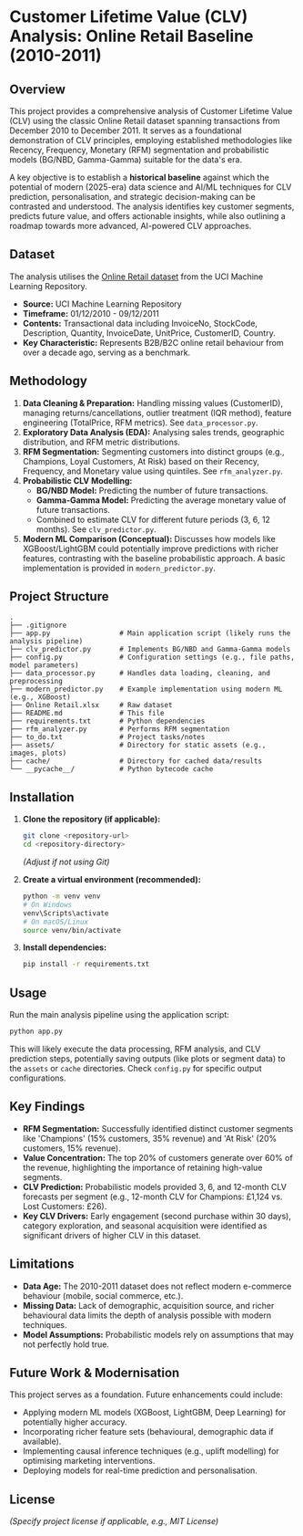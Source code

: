 # Customer Lifetime Value (CLV) Analysis: Online Retail Baseline (2010-2011)

## Overview

This project provides a comprehensive analysis of Customer Lifetime Value (CLV) using the classic Online Retail dataset spanning transactions from December 2010 to December 2011. It serves as a foundational demonstration of CLV principles, employing established methodologies like Recency, Frequency, Monetary (RFM) segmentation and probabilistic models (BG/NBD, Gamma-Gamma) suitable for the data's era.

A key objective is to establish a **historical baseline** against which the potential of modern (2025-era) data science and AI/ML techniques for CLV prediction, personalisation, and strategic decision-making can be contrasted and understood. The analysis identifies key customer segments, predicts future value, and offers actionable insights, while also outlining a roadmap towards more advanced, AI-powered CLV approaches.

## Dataset

The analysis utilises the [Online Retail dataset](https://archive.ics.uci.edu/ml/datasets/online+retail) from the UCI Machine Learning Repository.

*   **Source:** UCI Machine Learning Repository
*   **Timeframe:** 01/12/2010 - 09/12/2011
*   **Contents:** Transactional data including InvoiceNo, StockCode, Description, Quantity, InvoiceDate, UnitPrice, CustomerID, Country.
*   **Key Characteristic:** Represents B2B/B2C online retail behaviour from over a decade ago, serving as a benchmark.

## Methodology

1.  **Data Cleaning & Preparation:** Handling missing values (CustomerID), managing returns/cancellations, outlier treatment (IQR method), feature engineering (TotalPrice, RFM metrics). See `data_processor.py`.
2.  **Exploratory Data Analysis (EDA):** Analysing sales trends, geographic distribution, and RFM metric distributions.
3.  **RFM Segmentation:** Segmenting customers into distinct groups (e.g., Champions, Loyal Customers, At Risk) based on their Recency, Frequency, and Monetary value using quintiles. See `rfm_analyzer.py`.
4.  **Probabilistic CLV Modelling:**
    *   **BG/NBD Model:** Predicting the number of future transactions.
    *   **Gamma-Gamma Model:** Predicting the average monetary value of future transactions.
    *   Combined to estimate CLV for different future periods (3, 6, 12 months). See `clv_predictor.py`.
5.  **Modern ML Comparison (Conceptual):** Discusses how models like XGBoost/LightGBM could potentially improve predictions with richer features, contrasting with the baseline probabilistic approach. A basic implementation is provided in `modern_predictor.py`.

## Project Structure

```
.
├── .gitignore
├── app.py                 # Main application script (likely runs the analysis pipeline)
├── clv_predictor.py       # Implements BG/NBD and Gamma-Gamma models
├── config.py              # Configuration settings (e.g., file paths, model parameters)
├── data_processor.py      # Handles data loading, cleaning, and preprocessing
├── modern_predictor.py    # Example implementation using modern ML (e.g., XGBoost)
├── Online Retail.xlsx     # Raw dataset
├── README.md              # This file
├── requirements.txt       # Python dependencies
├── rfm_analyzer.py        # Performs RFM segmentation
├── to_do.txt              # Project tasks/notes
├── assets/                # Directory for static assets (e.g., images, plots)
├── cache/                 # Directory for cached data/results
└── __pycache__/           # Python bytecode cache
```

## Installation

1.  **Clone the repository (if applicable):**
    ```bash
    git clone <repository-url>
    cd <repository-directory>
    ```
    *(Adjust if not using Git)*

2.  **Create a virtual environment (recommended):**
    ```bash
    python -m venv venv
    # On Windows
    venv\Scripts\activate
    # On macOS/Linux
    source venv/bin/activate
    ```

3.  **Install dependencies:**
    ```bash
    pip install -r requirements.txt
    ```

## Usage

Run the main analysis pipeline using the application script:

```bash
python app.py
```

This will likely execute the data processing, RFM analysis, and CLV prediction steps, potentially saving outputs (like plots or segment data) to the `assets` or `cache` directories. Check `config.py` for specific output configurations.

## Key Findings

*   **RFM Segmentation:** Successfully identified distinct customer segments like 'Champions' (15% customers, 35% revenue) and 'At Risk' (20% customers, 15% revenue).
*   **Value Concentration:** The top 20% of customers generate over 60% of the revenue, highlighting the importance of retaining high-value segments.
*   **CLV Prediction:** Probabilistic models provided 3, 6, and 12-month CLV forecasts per segment (e.g., 12-month CLV for Champions: £1,124 vs. Lost Customers: £26).
*   **Key CLV Drivers:** Early engagement (second purchase within 30 days), category exploration, and seasonal acquisition were identified as significant drivers of higher CLV in this dataset.

## Limitations

*   **Data Age:** The 2010-2011 dataset does not reflect modern e-commerce behaviour (mobile, social commerce, etc.).
*   **Missing Data:** Lack of demographic, acquisition source, and richer behavioural data limits the depth of analysis possible with modern techniques.
*   **Model Assumptions:** Probabilistic models rely on assumptions that may not perfectly hold true.

## Future Work & Modernisation

This project serves as a foundation. Future enhancements could include:
*   Applying modern ML models (XGBoost, LightGBM, Deep Learning) for potentially higher accuracy.
*   Incorporating richer feature sets (behavioural, demographic data if available).
*   Implementing causal inference techniques (e.g., uplift modelling) for optimising marketing interventions.
*   Deploying models for real-time prediction and personalisation.

## License

*(Specify project license if applicable, e.g., MIT License)*